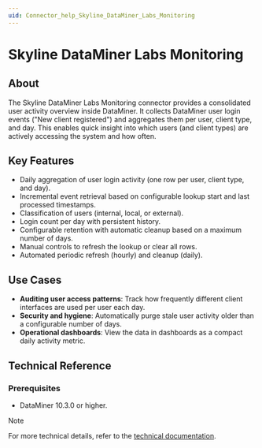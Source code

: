 ```yaml
---
uid: Connector_help_Skyline_DataMiner_Labs_Monitoring
---
```


# Skyline DataMiner Labs Monitoring

## About

The Skyline DataMiner Labs Monitoring connector provides a consolidated user activity overview inside DataMiner. It collects DataMiner user login events ("New client registered") and aggregates them per user, client type, and day. This enables quick insight into which users (and client types) are actively accessing the system and how often.

## Key Features

- Daily aggregation of user login activity (one row per user, client type, and day).
- Incremental event retrieval based on configurable lookup start and last processed timestamps.
- Classification of users (internal, local, or external).
- Login count per day with persistent history.
- Configurable retention with automatic cleanup based on a maximum number of days.
- Manual controls to refresh the lookup or clear all rows.
- Automated periodic refresh (hourly) and cleanup (daily).

## Use Cases

- **Auditing user access patterns**: Track how frequently different client interfaces are used per user each day.
- **Security and hygiene**: Automatically purge stale user activity older than a configurable number of days.
- **Operational dashboards**: View the data in dashboards as a compact daily activity metric.

## Technical Reference

### Prerequisites

- DataMiner 10.3.0 or higher.

> [!NOTE]
> For more technical details, refer to the [technical documentation](xref:Connector_help_Skyline_DataMiner_Labs_Monitoring_Technical).
